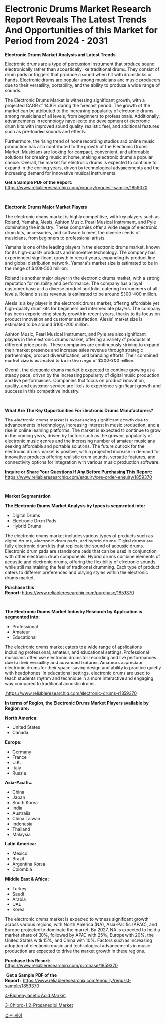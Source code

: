 <p><h1>Electronic Drums Market Research Report Reveals The Latest Trends And Opportunities of this Market for Period from 2024 - 2031</h1></p><p><strong>Electronic Drums Market Analysis and Latest Trends</strong></p>
<p><p>Electronic drums are a type of percussion instrument that produce sound electronically rather than acoustically like traditional drums. They consist of drum pads or triggers that produce a sound when hit with drumsticks or hands. Electronic drums are popular among musicians and music producers due to their versatility, portability, and the ability to produce a wide range of sounds.</p><p>The Electronic Drums Market is witnessing significant growth, with a projected CAGR of 14.8% during the forecast period. The growth of the market can be attributed to the increasing popularity of electronic drums among musicians of all levels, from beginners to professionals. Additionally, advancements in technology have led to the development of electronic drum kits with improved sound quality, realistic feel, and additional features such as pre-loaded sounds and effects.</p><p>Furthermore, the rising trend of home recording studios and online music production has also contributed to the growth of the Electronic Drums Market. Musicians are looking for compact, convenient, and affordable solutions for creating music at home, making electronic drums a popular choice. Overall, the market for electronic drums is expected to continue to expand in the coming years, driven by technological advancements and the increasing demand for innovative musical instruments.</p></p>
<p><strong>Get a Sample PDF of the Report:&nbsp;</strong> <a href="https://www.reliableresearchiq.com/enquiry/request-sample/1859370">https://www.reliableresearchiq.com/enquiry/request-sample/1859370</a></p>
<p>&nbsp;</p>
<p><strong>Electronic Drums Major Market Players</strong></p>
<p><p>The electronic drums market is highly competitive, with key players such as Roland, Yamaha, Alesis, Ashton Music, Pearl Musical Instrument, and Pyle dominating the industry. These companies offer a wide range of electronic drum kits, accessories, and software to meet the diverse needs of musicians, from beginners to professional artists.</p><p>Yamaha is one of the leading players in the electronic drums market, known for its high-quality products and innovative technology. The company has experienced significant growth in recent years, expanding its product line and global distribution network. Yamaha's market size is estimated to be in the range of $400-500 million.</p><p>Roland is another major player in the electronic drums market, with a strong reputation for reliability and performance. The company has a loyal customer base and a diverse product portfolio, catering to drummers of all levels. Roland's sales revenue is estimated to be around $300-400 million.</p><p>Alesis is a key player in the electronic drums market, offering affordable yet high-quality drum kits for beginners and intermediate players. The company has been experiencing steady growth in recent years, thanks to its focus on product innovation and customer satisfaction. Alesis' market size is estimated to be around $100-200 million.</p><p>Ashton Music, Pearl Musical Instrument, and Pyle are also significant players in the electronic drums market, offering a variety of products at different price points. These companies are continuously striving to expand their market presence and increase sales revenue through strategic partnerships, product diversification, and branding efforts. Their combined market size is estimated to be in the range of $200-300 million.</p><p>Overall, the electronic drums market is expected to continue growing at a steady pace, driven by the increasing popularity of digital music production and live performances. Companies that focus on product innovation, quality, and customer service are likely to experience significant growth and success in this competitive industry.</p></p>
<p>&nbsp;</p>
<p><strong>What Are The Key Opportunities For Electronic Drums Manufacturers?</strong></p>
<p><p>The electronic drums market is experiencing significant growth due to advancements in technology, increasing interest in music production, and a rise in online learning platforms. The market is expected to continue to grow in the coming years, driven by factors such as the growing popularity of electronic music genres and the increasing number of amateur musicians seeking affordable and portable solutions. The future outlook for the electronic drums market is positive, with a projected increase in demand for innovative products offering realistic drum sounds, versatile features, and connectivity options for integration with various music production software.</p></p>
<p><strong>Inquire or Share Your Questions If Any Before Purchasing This Report:</strong> <a href="https://www.reliableresearchiq.com/enquiry/pre-order-enquiry/1859370">https://www.reliableresearchiq.com/enquiry/pre-order-enquiry/1859370</a></p>
<p>&nbsp;</p>
<p><strong>Market Segmentation</strong></p>
<p><strong>The Electronic Drums Market Analysis by types is segmented into:</strong></p>
<p><ul><li>Digital Drums</li><li>Electronic Drum Pads</li><li>Hybrid Drums</li></ul></p>
<p><p>The electronic drums market includes various types of products such as digital drums, electronic drum pads, and hybrid drums. Digital drums are fully electronic drum kits that replicate the sound of acoustic drums. Electronic drum pads are standalone pads that can be used in conjunction with other electronic drum components. Hybrid drums combine elements of acoustic and electronic drums, offering the flexibility of electronic sounds while still maintaining the feel of traditional drumming. Each type of product caters to different preferences and playing styles within the electronic drums market.</p></p>
<p><strong>Purchase this Report:&nbsp;</strong><a href="https://www.reliableresearchiq.com/purchase/1859370">https://www.reliableresearchiq.com/purchase/1859370</a></p>
<p>&nbsp;</p>
<p><strong>The Electronic Drums Market Industry Research by Application is segmented into:</strong></p>
<p><ul><li>Professional</li><li>Amateur</li><li>Educational</li></ul></p>
<p><p>The electronic drums market caters to a wide range of applications including professional, amateur, and educational settings. Professional musicians often use electronic drums for recording and live performances due to their versatility and advanced features. Amateurs appreciate electronic drums for their space-saving design and ability to practice quietly with headphones. In educational settings, electronic drums are used to teach students rhythm and technique in a more interactive and engaging way compared to traditional acoustic drums.</p></p>
<p><a href="https://www.reliableresearchiq.com/electronic-drums-r1859370">&nbsp;https://www.reliableresearchiq.com/electronic-drums-r1859370</a></p>
<p><strong>In terms of Region, the Electronic Drums Market Players available by Region are:</strong></p>
<p>
    <p> <strong> North America: </strong>
        <ul>
            <li>United States</li>
            <li>Canada</li>
        </ul>
        </p> 
    <p> <strong> Europe: </strong>
        <ul>
            <li>Germany</li>
            <li>France</li>
            <li>U.K.</li>
            <li>Italy</li>
            <li>Russia</li>
        </ul>
        </p> 
    <p> <strong> Asia-Pacific: </strong>
        <ul>
            <li>China</li>
            <li>Japan</li>
            <li>South Korea</li>
            <li>India</li>
            <li>Australia</li>
            <li>China Taiwan</li>
            <li>Indonesia</li>
            <li>Thailand</li>
            <li>Malaysia</li>
        </ul>
        </p> 
    <p> <strong> Latin America: </strong>
        <ul>
            <li>Mexico</li>
            <li>Brazil</li>
            <li>Argentina Korea</li>
            <li>Colombia</li>
        </ul>
        </p> 
    <p> <strong> Middle East & Africa: </strong>
        <ul>
            <li>Turkey</li>
            <li>Saudi</li>
            <li>Arabia</li>
            <li>UAE</li>
            <li>Korea</li>
        </ul>
    </p>
    </p>
<p><p>The electronic drums market is expected to witness significant growth across various regions, with North America (NA), Asia-Pacific (APAC), and Europe projected to dominate the market. By 2027, NA is expected to hold a market share of 30%, followed by APAC with 25%, Europe with 20%, the United States with 15%, and China with 10%. Factors such as increasing adoption of electronic music and technological advancements in music production are expected to drive the market growth in these regions.</p></p>
<p><strong>Purchase this Report: </strong><a href="https://www.reliableresearchiq.com/purchase/1859370">https://www.reliableresearchiq.com/purchase/1859370</a></p>
<p>&nbsp;<strong>Get a Sample PDF of the Report:&nbsp;&nbsp;</strong><a href="https://www.reliableresearchiq.com/enquiry/request-sample/1859370">https://www.reliableresearchiq.com/enquiry/request-sample/1859370</a></p>
<p><strong></strong></p>
<p><p><a href="https://www.linkedin.com/pulse/4-biphenylacetic-acid-market-share-size-trends-industry-rlsic?trackingId=Q5NUfa2uWS7AoQ9Lx7%2FWHA%3D%3D">4-Biphenylacetic Acid Market</a></p><p><a href="https://www.linkedin.com/pulse/3-chloro-12-propanediol-market-size-share-analysis-growth-4jl2c?trackingId=1nOA7K9OCadkVfQ6limaIw%3D%3D">3-Chloro-1,2-Propanediol Market</a></p><p><a href="https://github.com/vdhdwjyp90142/Market-Research-Report-List-3/blob/main/242125410556.md">슈즈 케어</a></p></p>